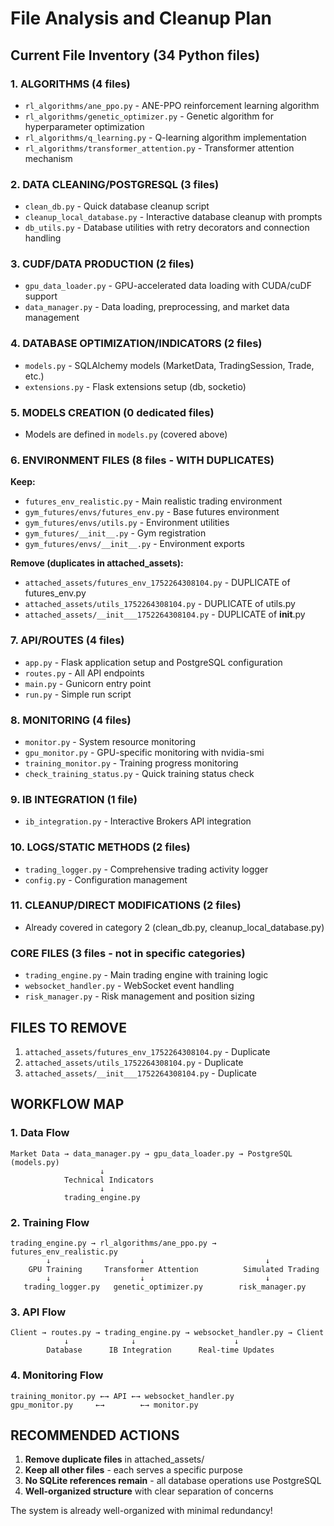 # File Analysis and Cleanup Plan

## Current File Inventory (34 Python files)

### 1. ALGORITHMS (4 files)
- `rl_algorithms/ane_ppo.py` - ANE-PPO reinforcement learning algorithm
- `rl_algorithms/genetic_optimizer.py` - Genetic algorithm for hyperparameter optimization  
- `rl_algorithms/q_learning.py` - Q-learning algorithm implementation
- `rl_algorithms/transformer_attention.py` - Transformer attention mechanism

### 2. DATA CLEANING/POSTGRESQL (3 files)
- `clean_db.py` - Quick database cleanup script
- `cleanup_local_database.py` - Interactive database cleanup with prompts
- `db_utils.py` - Database utilities with retry decorators and connection handling

### 3. CUDF/DATA PRODUCTION (2 files)
- `gpu_data_loader.py` - GPU-accelerated data loading with CUDA/cuDF support
- `data_manager.py` - Data loading, preprocessing, and market data management

### 4. DATABASE OPTIMIZATION/INDICATORS (2 files)
- `models.py` - SQLAlchemy models (MarketData, TradingSession, Trade, etc.)
- `extensions.py` - Flask extensions setup (db, socketio)

### 5. MODELS CREATION (0 dedicated files)
- Models are defined in `models.py` (covered above)

### 6. ENVIRONMENT FILES (8 files - WITH DUPLICATES)
**Keep:**
- `futures_env_realistic.py` - Main realistic trading environment
- `gym_futures/envs/futures_env.py` - Base futures environment
- `gym_futures/envs/utils.py` - Environment utilities
- `gym_futures/__init__.py` - Gym registration
- `gym_futures/envs/__init__.py` - Environment exports

**Remove (duplicates in attached_assets):**
- `attached_assets/futures_env_1752264308104.py` - DUPLICATE of futures_env.py
- `attached_assets/utils_1752264308104.py` - DUPLICATE of utils.py
- `attached_assets/__init___1752264308104.py` - DUPLICATE of __init__.py

### 7. API/ROUTES (4 files)
- `app.py` - Flask application setup and PostgreSQL configuration
- `routes.py` - All API endpoints
- `main.py` - Gunicorn entry point
- `run.py` - Simple run script

### 8. MONITORING (4 files)
- `monitor.py` - System resource monitoring
- `gpu_monitor.py` - GPU-specific monitoring with nvidia-smi
- `training_monitor.py` - Training progress monitoring
- `check_training_status.py` - Quick training status check

### 9. IB INTEGRATION (1 file)
- `ib_integration.py` - Interactive Brokers API integration

### 10. LOGS/STATIC METHODS (2 files)
- `trading_logger.py` - Comprehensive trading activity logger
- `config.py` - Configuration management

### 11. CLEANUP/DIRECT MODIFICATIONS (2 files)
- Already covered in category 2 (clean_db.py, cleanup_local_database.py)

### CORE FILES (3 files - not in specific categories)
- `trading_engine.py` - Main trading engine with training logic
- `websocket_handler.py` - WebSocket event handling
- `risk_manager.py` - Risk management and position sizing

## FILES TO REMOVE
1. `attached_assets/futures_env_1752264308104.py` - Duplicate
2. `attached_assets/utils_1752264308104.py` - Duplicate  
3. `attached_assets/__init___1752264308104.py` - Duplicate

## WORKFLOW MAP

### 1. Data Flow
```
Market Data → data_manager.py → gpu_data_loader.py → PostgreSQL (models.py)
                    ↓
            Technical Indicators
                    ↓
            trading_engine.py
```

### 2. Training Flow
```
trading_engine.py → rl_algorithms/ane_ppo.py → futures_env_realistic.py
        ↓                    ↓                           ↓
    GPU Training     Transformer Attention          Simulated Trading
        ↓                    ↓                           ↓
   trading_logger.py   genetic_optimizer.py        risk_manager.py
```

### 3. API Flow
```
Client → routes.py → trading_engine.py → websocket_handler.py → Client
            ↓              ↓                      ↓
        Database      IB Integration      Real-time Updates
```

### 4. Monitoring Flow
```
training_monitor.py ←→ API ←→ websocket_handler.py
gpu_monitor.py     ←→        ←→ monitor.py
```

## RECOMMENDED ACTIONS

1. **Remove duplicate files** in attached_assets/
2. **Keep all other files** - each serves a specific purpose
3. **No SQLite references remain** - all database operations use PostgreSQL
4. **Well-organized structure** with clear separation of concerns

The system is already well-organized with minimal redundancy!